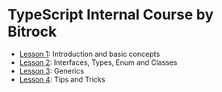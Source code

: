 # TypeScript Internal Course by Bitrock

- [Lesson 1](./1-intro-and-basics/README.md): Introduction and basic concepts
- [Lesson 2](./2-interfaces-types-enum-classes/README.md): Interfaces, Types, Enum and Classes
- [Lesson 3](./3-generics/README.md): Generics
- [Lesson 4](./4-tips-and-tricks/README.md): Tips and Tricks
